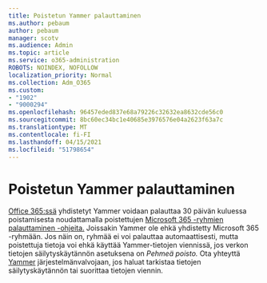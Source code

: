 ```yaml
---
title: Poistetun Yammer palauttaminen
ms.author: pebaum
author: pebaum
manager: scotv
ms.audience: Admin
ms.topic: article
ms.service: o365-administration
ROBOTS: NOINDEX, NOFOLLOW
localization_priority: Normal
ms.collection: Adm_O365
ms.custom:
- "1902"
- "9000294"
ms.openlocfilehash: 96457eded837e68a79226c32632ea8632cde56c0
ms.sourcegitcommit: 8bc60ec34bc1e40685e3976576e04a2623f63a7c
ms.translationtype: MT
ms.contentlocale: fi-FI
ms.lasthandoff: 04/15/2021
ms.locfileid: "51798654"
---
```

# <a name="restore-a-deleted-yammer-group"></a>Poistetun Yammer palauttaminen

[Office 365:ssä](https://docs.microsoft.com/yammer/manage-yammer-groups/yammer-and-office-365-groups) yhdistetyt Yammer voidaan palauttaa 30 päivän kuluessa poistamisesta noudattamalla poistettujen [Microsoft 365 -ryhmien palauttaminen -ohjeita.](https://docs.microsoft.com/microsoft-365/admin/create-groups/restore-deleted-group)
Joissakin Yammer ole ehkä yhdistetty Microsoft 365 -ryhmään. Jos näin on, ryhmää ei voi palauttaa automaattisesti, mutta poistettuja tietoja voi ehkä käyttää [](https://docs.microsoft.com/yammer/manage-security-and-compliance/export-yammer-enterprise-data) Yammer-tietojen viennissä, jos verkon tietojen säilytyskäytännön asetuksena on *Pehmeä poisto.* [](https://docs.microsoft.com/yammer/manage-security-and-compliance/manage-data-compliance) Ota yhteyttä [Yammer](https://docs.microsoft.com/yammer/manage-yammer-users/manage-yammer-admins) järjestelmänvalvojaan, jos haluat tarkistaa tietojen säilytyskäytännön tai suorittaa tietojen viennin.
